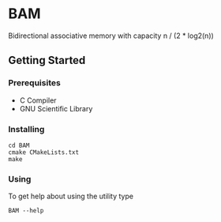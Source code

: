 # BAM
Bidirectional associative memory with capacity n / (2 * log2(n))

## Getting Started

### Prerequisites
  - C Compiler
  - GNU Scientific Library
  
### Installing

```
cd BAM
cmake CMakeLists.txt
make
```

### Using

To get help about using the utility type
```
BAM --help
```
